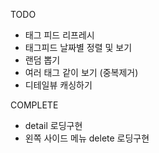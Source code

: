 TODO
- 태그 피드 리프레시
- 태그피드 날짜별 정렬 및 보기
- 랜덤 뽑기
- 여러 태그 같이 보기 (중복제거)
- 디테일뷰 캐싱하기 

COMPLETE
- detail 로딩구현 
- 왼쪽 사이드 메뉴 delete 로딩구현
